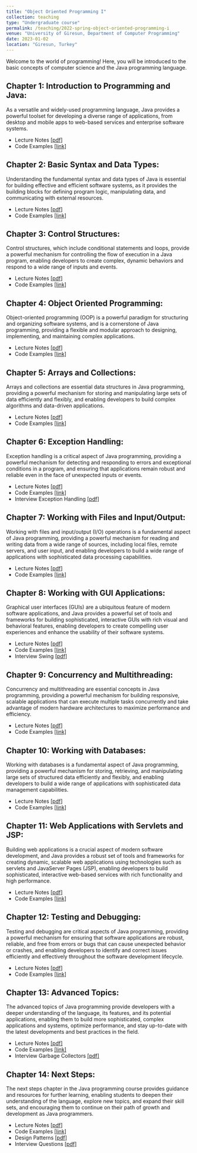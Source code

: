 ```yaml
---
title: "Object Oriented Programming I"
collection: teaching
type: "Undergraduate course"
permalink: /teaching/2022-spring-object-oriented-programming-i
venue: "University of Giresun, Department of Computer Programming"
date: 2023-01-02
location: "Giresun, Turkey"
---
```


Welcome to the world of programming! Here, you will be introduced to the basic concepts of computer science and the Java programming language. 

Chapter 1: Introduction to Programming and Java: 
-----

As a versatile and widely-used programming language, Java provides a powerful toolset for developing a diverse range of applications, from desktop and mobile apps to web-based services and enterprise software systems.

* Lecture Notes <a href="http://sercankulcu.github.io/files/java/1_Introduction.pdf">[pdf]</a>
* Code Examples <a href="https://github.com/sercankulcu/object-oriented-programming-java/tree/main/Lecture01">[link]</a>

Chapter 2: Basic Syntax and Data Types: 
-----

Understanding the fundamental syntax and data types of Java is essential for building effective and efficient software systems, as it provides the building blocks for defining program logic, manipulating data, and communicating with external resources.

* Lecture Notes <a href="http://sercankulcu.github.io/files/java/2_Basic.pdf">[pdf]</a>
* Code Examples <a href="https://github.com/sercankulcu/object-oriented-programming-java/tree/main/Lecture02">[link]</a>

Chapter 3: Control Structures: 
-----

Control structures, which include conditional statements and loops, provide a powerful mechanism for controlling the flow of execution in a Java program, enabling developers to create complex, dynamic behaviors and respond to a wide range of inputs and events.

* Lecture Notes <a href="http://sercankulcu.github.io/files/java/3_Control.pdf">[pdf]</a>
* Code Examples <a href="https://github.com/sercankulcu/object-oriented-programming-java/tree/main/Lecture03">[link]</a>

Chapter 4: Object Oriented Programming: 
-----

Object-oriented programming (OOP) is a powerful paradigm for structuring and organizing software systems, and is a cornerstone of Java programming, providing a flexible and modular approach to designing, implementing, and maintaining complex applications.

* Lecture Notes <a href="http://sercankulcu.github.io/files/java/4_Object.pdf">[pdf]</a>
* Code Examples <a href="https://github.com/sercankulcu/object-oriented-programming-java/tree/main/Lecture04">[link]</a>

Chapter 5: Arrays and Collections: 
-----

Arrays and collections are essential data structures in Java programming, providing a powerful mechanism for storing and manipulating large sets of data efficiently and flexibly, and enabling developers to build complex algorithms and data-driven applications.

* Lecture Notes <a href="http://sercankulcu.github.io/files/java/5_Arrays.pdf">[pdf]</a>
* Code Examples <a href="https://github.com/sercankulcu/object-oriented-programming-java/tree/main/Lecture05">[link]</a>

Chapter 6: Exception Handling: 
-----

Exception handling is a critical aspect of Java programming, providing a powerful mechanism for detecting and responding to errors and exceptional conditions in a program, and ensuring that applications remain robust and reliable even in the face of unexpected inputs or events.

* Lecture Notes <a href="http://sercankulcu.github.io/files/java/6_Exception.pdf">[pdf]</a>
* Code Examples <a href="https://github.com/sercankulcu/object-oriented-programming-java/tree/main/Lecture06">[link]</a>
* Interview Exception Handling <a href="http://sercankulcu.github.io/files/java/Interview_Exception_Handling.pdf">[pdf]</a>

Chapter 7: Working with Files and Input/Output: 
-----

Working with files and input/output (I/O) operations is a fundamental aspect of Java programming, providing a powerful mechanism for reading and writing data from a wide range of sources, including local files, remote servers, and user input, and enabling developers to build a wide range of applications with sophisticated data processing capabilities.

* Lecture Notes <a href="http://sercankulcu.github.io/files/java/7_Files.pdf">[pdf]</a>
* Code Examples <a href="https://github.com/sercankulcu/object-oriented-programming-java/tree/main/Lecture07">[link]</a>

Chapter 8: Working with GUI Applications: 
-----

Graphical user interfaces (GUIs) are a ubiquitous feature of modern software applications, and Java provides a powerful set of tools and frameworks for building sophisticated, interactive GUIs with rich visual and behavioral features, enabling developers to create compelling user experiences and enhance the usability of their software systems.

* Lecture Notes <a href="http://sercankulcu.github.io/files/java/8_GUI.pdf">[pdf]</a>
* Code Examples <a href="https://github.com/sercankulcu/object-oriented-programming-java/tree/main/Lecture08">[link]</a>
* Interview Swing <a href="http://sercankulcu.github.io/files/java/Interview_Swing.pdf">[pdf]</a>

Chapter 9: Concurrency and Multithreading: 
-----

Concurrency and multithreading are essential concepts in Java programming, providing a powerful mechanism for building responsive, scalable applications that can execute multiple tasks concurrently and take advantage of modern hardware architectures to maximize performance and efficiency.

* Lecture Notes <a href="http://sercankulcu.github.io/files/java/9_Concurrency.pdf">[pdf]</a>
* Code Examples <a href="https://github.com/sercankulcu/object-oriented-programming-java/tree/main/Lecture09">[link]</a>

Chapter 10: Working with Databases: 
-----

Working with databases is a fundamental aspect of Java programming, providing a powerful mechanism for storing, retrieving, and manipulating large sets of structured data efficiently and flexibly, and enabling developers to build a wide range of applications with sophisticated data management capabilities.

* Lecture Notes <a href="http://sercankulcu.github.io/files/java/10_Databases.pdf">[pdf]</a>
* Code Examples <a href="https://github.com/sercankulcu/object-oriented-programming-java/tree/main/Lecture10">[link]</a>

Chapter 11: Web Applications with Servlets and JSP: 
-----

Building web applications is a crucial aspect of modern software development, and Java provides a robust set of tools and frameworks for creating dynamic, scalable web applications using technologies such as servlets and JavaServer Pages (JSP), enabling developers to build sophisticated, interactive web-based services with rich functionality and high performance.

* Lecture Notes <a href="http://sercankulcu.github.io/files/java/11_Web.pdf">[pdf]</a>
* Code Examples <a href="https://github.com/sercankulcu/object-oriented-programming-java/tree/main/Lecture11">[link]</a>

Chapter 12: Testing and Debugging: 
-----

Testing and debugging are critical aspects of Java programming, providing a powerful mechanism for ensuring that software applications are robust, reliable, and free from errors or bugs that can cause unexpected behavior or crashes, and enabling developers to identify and correct issues efficiently and effectively throughout the software development lifecycle.

* Lecture Notes <a href="http://sercankulcu.github.io/files/java/12_Testing.pdf">[pdf]</a>
* Code Examples <a href="https://github.com/sercankulcu/object-oriented-programming-java/tree/main/Lecture12">[link]</a>

Chapter 13: Advanced Topics: 
-----

The advanced topics of Java programming provide developers with a deeper understanding of the language, its features, and its potential applications, enabling them to build more sophisticated, complex applications and systems, optimize performance, and stay up-to-date with the latest developments and best practices in the field.

* Lecture Notes <a href="http://sercankulcu.github.io/files/java/13_Advanced.pdf">[pdf]</a>
* Code Examples <a href="https://github.com/sercankulcu/object-oriented-programming-java/tree/main/Lecture13">[link]</a>
* Interview Garbage Collectors <a href="http://sercankulcu.github.io/files/java/Interview_Garbage_Collectors.pdf">[pdf]</a>

Chapter 14: Next Steps: 
-----

The next steps chapter in the Java programming course provides guidance and resources for further learning, enabling students to deepen their understanding of the language, explore new topics, and expand their skill sets, and encouraging them to continue on their path of growth and development as Java programmers.

* Lecture Notes <a href="http://sercankulcu.github.io/files/java/14_Next.pdf">[pdf]</a>
* Code Examples <a href="https://github.com/sercankulcu/object-oriented-programming-java/tree/main/Lecture14">[link]</a>
* Design Patterns <a href="http://sercankulcu.github.io/files/design_pattern/Design_Patterns.pdf">[pdf]</a>
* Interview Questions <a href="http://sercankulcu.github.io/files/java/Interview_Questions.pdf">[pdf]</a>
